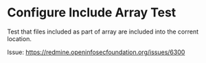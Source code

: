 # Configure Include Array Test

Test that files included as part of array are included into the
corrent location.

Issue: https://redmine.openinfosecfoundation.org/issues/6300
